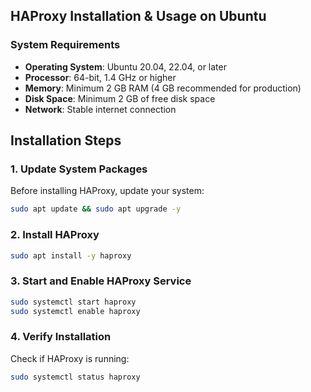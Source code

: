 ## HAProxy Installation & Usage on Ubuntu

### **System Requirements**

- **Operating System**: Ubuntu 20.04, 22.04, or later
- **Processor**: 64-bit, 1.4 GHz or higher
- **Memory**: Minimum 2 GB RAM (4 GB recommended for production)
- **Disk Space**: Minimum 2 GB of free disk space
- **Network**: Stable internet connection


## **Installation Steps**

### **1. Update System Packages**
Before installing HAProxy, update your system:

```bash
sudo apt update && sudo apt upgrade -y
```

### **2. Install HAProxy**
```bash
sudo apt install -y haproxy
```

### **3. Start and Enable HAProxy Service**

```bash
sudo systemctl start haproxy
sudo systemctl enable haproxy
```

### **4. Verify Installation**
Check if HAProxy is running:
```bash
sudo systemctl status haproxy
```
